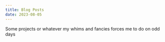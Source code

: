 ```yaml
---
title: Blog Posts
date: 2023-08-05
---
```


Some projects or whatever my whims and fancies forces me to do on odd days

<!-- You can include any additional introductory text here. -->
